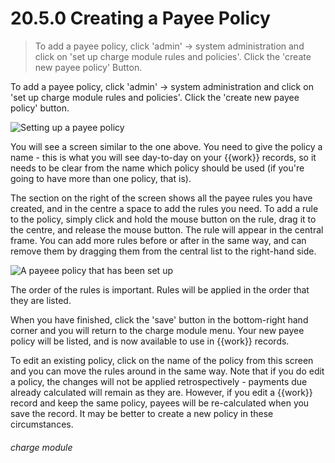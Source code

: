 # 20.5.0    Creating a Payee Policy

> To add a payee policy, click 'admin' -> system administration and click on 'set up charge module rules and policies'. Click the 'create new payee policy' Button. 

To add a payee policy, click 'admin' -> system administration and click on 'set up charge module rules and policies'. Click the 'create new payee policy' button. 

![Setting up a payee policy](xxxxx.png)

You will see a screen similar to the one above. You need to give the policy a name - this is what you will see day-to-day on your {{work}} records, so it needs to be clear from the name which policy should be used (if you're going to have more than one policy, that is). 

The section on the right of the screen shows all the payee rules you have created, and in the centre a space to add the rules you need. To add a rule to the policy, simply click and hold the mouse button on the rule, drag it to the centre, and release the mouse button. The rule will appear in the central frame. You can add more rules before or after in the same way, and can remove them by dragging them from the central list to the right-hand side. 

![A payeee policy that has been set up](xxxxx.png)

The order of the rules is important. Rules will be applied in the order that they are listed. 

When you have finished, click the 'save' button in the bottom-right hand corner and you will return to the charge module menu. Your new payee policy will be listed, and is now available to use in {{work}} records. 

To edit an existing policy, click on the name of the policy from this screen and you can move the rules around in the same way. Note that if you do edit a policy, the changes will not be applied retrospectively - payments due already calculated will remain as they are. However, if you edit a {{work}} record and keep the same policy, payees will be re-calculated when you save the record. It may be better to create a new policy in these circumstances. 

###### charge module

